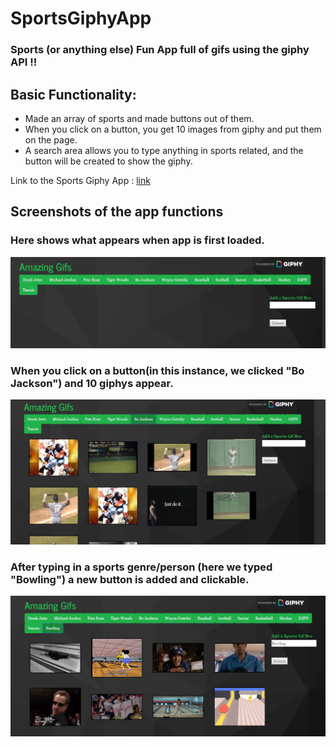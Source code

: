 # SportsGiphyApp

### Sports (or anything else) Fun App full of gifs using the giphy API !!

## Basic Functionality:
* Made an array of sports and made buttons out of them.
* When you click on a button, you get 10 images from giphy and put them on the page.
* A search area allows you to type anything in sports related, and the button will be created to show the giphy.


Link to the Sports Giphy App : [link](https://sportsgifapp.herokuapp.com/)

## Screenshots of the app functions

### Here shows what appears when app is first loaded. 
![Main](assets/images/Screenshot1.JPG)

### When you click on a button(in this instance, we clicked "Bo Jackson") and 10 giphys appear.
![Action](assets/images/Screenshot2.JPG)

### After typing in a sports genre/person (here we typed "Bowling") a new button is added and clickable.
![New Button](assets/images/ScreenShot3.JPG)

